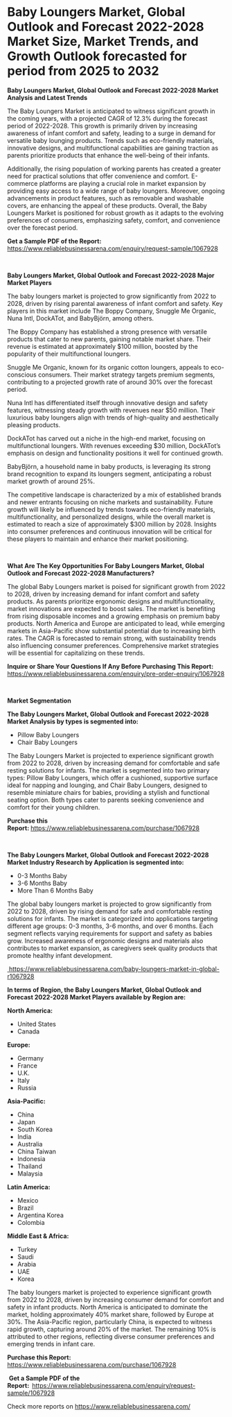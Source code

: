 <p><h1>Baby Loungers Market, Global Outlook and Forecast 2022-2028 Market Size, Market Trends, and Growth Outlook forecasted for period from 2025 to 2032</h1></p><p><strong>Baby Loungers Market, Global Outlook and Forecast 2022-2028 Market Analysis and Latest Trends</strong></p>
<p><p>The Baby Loungers Market is anticipated to witness significant growth in the coming years, with a projected CAGR of 12.3% during the forecast period of 2022-2028. This growth is primarily driven by increasing awareness of infant comfort and safety, leading to a surge in demand for versatile baby lounging products. Trends such as eco-friendly materials, innovative designs, and multifunctional capabilities are gaining traction as parents prioritize products that enhance the well-being of their infants.</p><p>Additionally, the rising population of working parents has created a greater need for practical solutions that offer convenience and comfort. E-commerce platforms are playing a crucial role in market expansion by providing easy access to a wide range of baby loungers. Moreover, ongoing advancements in product features, such as removable and washable covers, are enhancing the appeal of these products. Overall, the Baby Loungers Market is positioned for robust growth as it adapts to the evolving preferences of consumers, emphasizing safety, comfort, and convenience over the forecast period.</p></p>
<p><strong>Get a Sample PDF of the Report:&nbsp;</strong> <a href="https://www.reliablebusinessarena.com/enquiry/request-sample/1067928?utm_campaign=2476&utm_medium=2&utm_source=Github&utm_content=ia&utm_term=21032025&utm_id=baby-loungers-market-global-outlook-and-forecast-2022-2028">https://www.reliablebusinessarena.com/enquiry/request-sample/1067928</a></p>
<p>&nbsp;</p>
<p><strong>Baby Loungers Market, Global Outlook and Forecast 2022-2028 Major Market Players</strong></p>
<p><p>The baby loungers market is projected to grow significantly from 2022 to 2028, driven by rising parental awareness of infant comfort and safety. Key players in this market include The Boppy Company, Snuggle Me Organic, Nuna Intl, DockATot, and BabyBjörn, among others.</p><p>The Boppy Company has established a strong presence with versatile products that cater to new parents, gaining notable market share. Their revenue is estimated at approximately $100 million, boosted by the popularity of their multifunctional loungers.</p><p>Snuggle Me Organic, known for its organic cotton loungers, appeals to eco-conscious consumers. Their market strategy targets premium segments, contributing to a projected growth rate of around 30% over the forecast period.</p><p>Nuna Intl has differentiated itself through innovative design and safety features, witnessing steady growth with revenues near $50 million. Their luxurious baby loungers align with trends of high-quality and aesthetically pleasing products.</p><p>DockATot has carved out a niche in the high-end market, focusing on multifunctional loungers. With revenues exceeding $30 million, DockATot’s emphasis on design and functionality positions it well for continued growth.</p><p>BabyBjörn, a household name in baby products, is leveraging its strong brand recognition to expand its loungers segment, anticipating a robust market growth of around 25%.</p><p>The competitive landscape is characterized by a mix of established brands and newer entrants focusing on niche markets and sustainability. Future growth will likely be influenced by trends towards eco-friendly materials, multifunctionality, and personalized designs, while the overall market is estimated to reach a size of approximately $300 million by 2028. Insights into consumer preferences and continuous innovation will be critical for these players to maintain and enhance their market positioning.</p></p>
<p>&nbsp;</p>
<p><strong>What Are The Key Opportunities For Baby Loungers Market, Global Outlook and Forecast 2022-2028 Manufacturers?</strong></p>
<p><p>The global Baby Loungers market is poised for significant growth from 2022 to 2028, driven by increasing demand for infant comfort and safety products. As parents prioritize ergonomic designs and multifunctionality, market innovations are expected to boost sales. The market is benefiting from rising disposable incomes and a growing emphasis on premium baby products. North America and Europe are anticipated to lead, while emerging markets in Asia-Pacific show substantial potential due to increasing birth rates. The CAGR is forecasted to remain strong, with sustainability trends also influencing consumer preferences. Comprehensive market strategies will be essential for capitalizing on these trends.</p></p>
<p><strong>Inquire or Share Your Questions If Any Before Purchasing This Report:</strong> <a href="https://www.reliablebusinessarena.com/enquiry/pre-order-enquiry/1067928?utm_campaign=2476&utm_medium=2&utm_source=Github&utm_content=ia&utm_term=21032025&utm_id=baby-loungers-market-global-outlook-and-forecast-2022-2028">https://www.reliablebusinessarena.com/enquiry/pre-order-enquiry/1067928</a></p>
<p>&nbsp;</p>
<p><strong>Market Segmentation</strong></p>
<p><strong>The Baby Loungers Market, Global Outlook and Forecast 2022-2028 Market Analysis by types is segmented into:</strong></p>
<p><ul><li>Pillow Baby Loungers</li><li>Chair Baby Loungers</li></ul></p>
<p><p>The Baby Loungers Market is projected to experience significant growth from 2022 to 2028, driven by increasing demand for comfortable and safe resting solutions for infants. The market is segmented into two primary types: Pillow Baby Loungers, which offer a cushioned, supportive surface ideal for napping and lounging, and Chair Baby Loungers, designed to resemble miniature chairs for babies, providing a stylish and functional seating option. Both types cater to parents seeking convenience and comfort for their young children.</p></p>
<p><strong>Purchase this Report:&nbsp;</strong><a href="https://www.reliablebusinessarena.com/purchase/1067928?utm_campaign=2476&utm_medium=2&utm_source=Github&utm_content=ia&utm_term=21032025&utm_id=baby-loungers-market-global-outlook-and-forecast-2022-2028">https://www.reliablebusinessarena.com/purchase/1067928</a></p>
<p>&nbsp;</p>
<p><strong>The Baby Loungers Market, Global Outlook and Forecast 2022-2028 Market Industry Research by Application is segmented into:</strong></p>
<p><ul><li>0-3 Months Baby</li><li>3-6 Months Baby</li><li>More Than 6 Months Baby</li></ul></p>
<p><p>The global baby loungers market is projected to grow significantly from 2022 to 2028, driven by rising demand for safe and comfortable resting solutions for infants. The market is categorized into applications targeting different age groups: 0-3 months, 3-6 months, and over 6 months. Each segment reflects varying requirements for support and safety as babies grow. Increased awareness of ergonomic designs and materials also contributes to market expansion, as caregivers seek quality products that promote healthy infant development.</p></p>
<p><a href="https://www.reliablebusinessarena.com/baby-loungers-market-in-global-r1067928?utm_campaign=2476&utm_medium=2&utm_source=Github&utm_content=ia&utm_term=21032025&utm_id=baby-loungers-market-global-outlook-and-forecast-2022-2028">&nbsp;https://www.reliablebusinessarena.com/baby-loungers-market-in-global-r1067928</a></p>
<p><strong>In terms of Region, the Baby Loungers Market, Global Outlook and Forecast 2022-2028 Market Players available by Region are:</strong></p>
<p>
    <p> <strong> North America: </strong>
        <ul>
            <li>United States</li>
            <li>Canada</li>
        </ul>
        </p> 
    <p> <strong> Europe: </strong>
        <ul>
            <li>Germany</li>
            <li>France</li>
            <li>U.K.</li>
            <li>Italy</li>
            <li>Russia</li>
        </ul>
        </p> 
    <p> <strong> Asia-Pacific: </strong>
        <ul>
            <li>China</li>
            <li>Japan</li>
            <li>South Korea</li>
            <li>India</li>
            <li>Australia</li>
            <li>China Taiwan</li>
            <li>Indonesia</li>
            <li>Thailand</li>
            <li>Malaysia</li>
        </ul>
        </p> 
    <p> <strong> Latin America: </strong>
        <ul>
            <li>Mexico</li>
            <li>Brazil</li>
            <li>Argentina Korea</li>
            <li>Colombia</li>
        </ul>
        </p> 
    <p> <strong> Middle East & Africa: </strong>
        <ul>
            <li>Turkey</li>
            <li>Saudi</li>
            <li>Arabia</li>
            <li>UAE</li>
            <li>Korea</li>
        </ul>
    </p>
    </p>
<p><p>The baby loungers market is projected to experience significant growth from 2022 to 2028, driven by increasing consumer demand for comfort and safety in infant products. North America is anticipated to dominate the market, holding approximately 40% market share, followed by Europe at 30%. The Asia-Pacific region, particularly China, is expected to witness rapid growth, capturing around 20% of the market. The remaining 10% is attributed to other regions, reflecting diverse consumer preferences and emerging trends in infant care.</p></p>
<p><strong>Purchase this Report: </strong><a href="https://www.reliablebusinessarena.com/purchase/1067928?utm_campaign=2476&utm_medium=2&utm_source=Github&utm_content=ia&utm_term=21032025&utm_id=baby-loungers-market-global-outlook-and-forecast-2022-2028">https://www.reliablebusinessarena.com/purchase/1067928</a></p>
<p>&nbsp;<strong>Get a Sample PDF of the Report:&nbsp;&nbsp;</strong><a href="https://www.reliablebusinessarena.com/enquiry/request-sample/1067928?utm_campaign=2476&utm_medium=2&utm_source=Github&utm_content=ia&utm_term=21032025&utm_id=baby-loungers-market-global-outlook-and-forecast-2022-2028">https://www.reliablebusinessarena.com/enquiry/request-sample/1067928</a></p>
<p><strong></strong></p>
<p>Check more reports on <a href="https://www.reliablebusinessarena.com/?utm_campaign=2476&utm_medium=2&utm_source=Github&utm_content=ia&utm_term=21032025&utm_id=baby-loungers-market-global-outlook-and-forecast-2022-2028">https://www.reliablebusinessarena.com/</a></p>